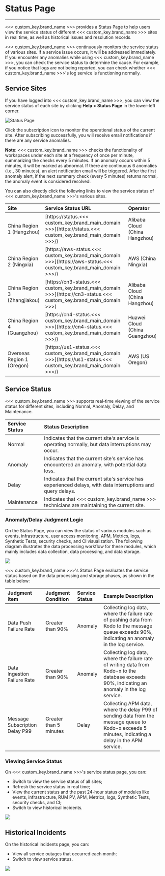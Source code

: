 # Status Page
---

<<< custom_key.brand_name >>> provides a Status Page to help users view the service status of different <<< custom_key.brand_name >>> sites in real time, as well as historical issues and resolution records.

<<< custom_key.brand_name >>> continuously monitors the service status of various sites. If a service issue occurs, it will be addressed immediately. If you encounter any anomalies while using <<< custom_key.brand_name >>>, you can check the service status to determine the cause. For example, if you notice that logs are not being reported, you can check whether <<< custom_key.brand_name >>>'s log service is functioning normally.

## Service Sites

If you have logged into <<< custom_key.brand_name >>>, you can view the service status of each site by clicking **Help > Status Page** in the lower-left corner.

![Status Page](../img/6.status_page_1.png)

Click the subscription icon to monitor the operational status of the current site. After subscribing successfully, you will receive email notifications if there are any service anomalies.

**Note**: <<< custom_key.brand_name >>> checks the functionality of workspaces under each site at a frequency of once per minute, summarizing the checks every 5 minutes. If an anomaly occurs within 5 minutes, it will be marked as abnormal. If there are continuous 6 anomalies (i.e., 30 minutes), an alert notification email will be triggered. After the first anomaly alert, if the next summary check (every 5 minutes) returns normal, the anomaly event is considered resolved.

You can also directly click the following links to view the service status of <<< custom_key.brand_name >>>'s various sites.

| Site               | Service Status URL                         | Operator             |
| :----------------- | :----------------------------------------- | :------------------- |
| China Region 1 (Hangzhou) | [https://status.<<< custom_key.brand_main_domain >>>](https://status.<<< custom_key.brand_main_domain >>>/)        | Alibaba Cloud (China Hangzhou) |
| China Region 2 (Ningxia)   | [https://aws-status.<<< custom_key.brand_main_domain >>>](https://aws-status.<<< custom_key.brand_main_domain >>>/) | AWS (China Ningxia)    |
| China Region 3 (Zhangjiakou) | [https://cn3-status.<<< custom_key.brand_main_domain >>>](https://cn3-status.<<< custom_key.brand_main_domain >>>) | Alibaba Cloud (China Hangzhou) |
| China Region 4 (Guangzhou)   | [https://cn4-status.<<< custom_key.brand_main_domain >>>](https://cn4-status.<<< custom_key.brand_main_domain >>>/) | Huawei Cloud (China Guangzhou) |
| Overseas Region 1 (Oregon) | [https://us1-status.<<< custom_key.brand_main_domain >>>](https://us1-status.<<< custom_key.brand_main_domain >>>/) | AWS (US Oregon)  |

## Service Status

<<< custom_key.brand_name >>> supports real-time viewing of the service status for different sites, including Normal, Anomaly, Delay, and Maintenance.

| Service Status | Status Description                                      |
| :------------- | :----------------------------------------------------- |
| Normal         | Indicates that the current site's service is operating normally, but data interruptions may occur. |
| Anomaly        | Indicates that the current site's service has encountered an anomaly, with potential data loss. |
| Delay          | Indicates that the current site's service has experienced delays, with data interruptions and query delays. |
| Maintenance    | Indicates that <<< custom_key.brand_name >>> technicians are maintaining the current site. |

### Anomaly/Delay Judgment Logic

On the Status Page, you can view the status of various modules such as events, infrastructure, user access monitoring, APM, Metrics, logs, Synthetic Tests, security checks, and CI visualization. The following diagram illustrates the data processing workflow for these modules, which mainly includes data collection, data processing, and data storage.

![](img/2.status_page.png)

<<< custom_key.brand_name >>>'s Status Page evaluates the service status based on the data processing and storage phases, as shown in the table below:

| Judgment Item       | Judgment Condition      | Service Status | Example Description                                                                                       |
| :------------------ | :---------------------- | :------------- | :-------------------------------------------------------------------------------------------------------- |
| Data Push Failure Rate | Greater than 90%        | Anomaly        | Collecting log data, where the failure rate of pushing data from Kodo to the message queue exceeds 90%, indicating an anomaly in the log service. |
| Data Ingestion Failure Rate | Greater than 90%        | Anomaly        | Collecting log data, where the failure rate of writing data from Kodo-x to the database exceeds 90%, indicating an anomaly in the log service. |
| Message Subscription Delay P99 | Greater than 5 minutes   | Delay          | Collecting APM data, where the delay P99 of sending data from the message queue to Kodo-x exceeds 5 minutes, indicating a delay in the APM service. |

### Viewing Service Status

On <<< custom_key.brand_name >>>'s service status page, you can:

- Switch to view the service status of all sites;
- Refresh the service status in real time;
- View the current status and the past 24-hour status of modules like events, infrastructure, RUM PV, APM, Metrics, logs, Synthetic Tests, security checks, and CI;
- Switch to view historical incidents.

![](img/2.status_page_2.png)

## Historical Incidents

On the historical incidents page, you can:

- View all service outages that occurred each month;
- Switch to view service status.

![](img/6.status_page_3.png)